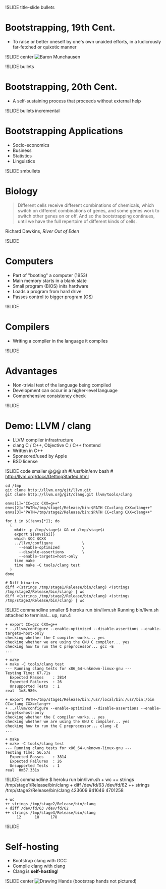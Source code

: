 !SLIDE title-slide bullets
# Bootstrapping, 19th Cent. #

* To raise or better oneself by one's own unaided efforts, in a ludicrously far-fetched or quixotic manner

!SLIDE center
![Baron Munchausen](BaronMunch.jpg "Baron Munchausen")

!SLIDE bullets
# Bootstrapping, 20th Cent. #
* A self-sustaining process that proceeds without external help

!SLIDE bullets incremental
# Bootstrapping Applications #
* Socio-economics
* Business
* Statistics
* Linguistics

!SLIDE smbullets
# Biology #
<blockquote>
Different cells receive different combinations of chemicals, which switch on different combinations of genes, and some genes work to switch other genes on or off. And so the bootstrapping continues, until we have the full repertoire of different kinds of cells.
</blockquote>

Richard Dawkins, <i>River Out of Eden</i>

!SLIDE
# Computers #

* Part of "booting" a computer (1953)
* Main memory starts in a blank slate
* Small program (BIOS) inits hardware
* Loads a program from hard drive
* Passes control to bigger program (OS)

!SLIDE
# Compilers #
* Writing a compiler in the language it compiles

!SLIDE
# Advantages #
* Non-trivial test of the language being compiled
* Development can occur in a higher-level language
* Comprehensive consistency check

!SLIDE
# Demo: LLVM / clang #
* LLVM compiler infrastructure
* clang C / C++, Objective C / C++ frontend
* Written in C++
* Sponsored/used by Apple
* BSD license

!SLIDE code smaller
    @@@ sh
    #!/usr/bin/env bash
    # http://llvm.org/docs/GettingStarted.html

    cd /tmp
    git clone http://llvm.org/git/llvm.git
    git clone http://llvm.org/git/clang.git llvm/tools/clang

    envs[1]="CC=gcc CXX=g++"
    envs[2]="PATH=/tmp/stage1/Release/bin:$PATH CC=clang CXX=clang++"
    envs[3]="PATH=/tmp/stage2/Release/bin:$PATH CC=clang CXX=clang++"

    for i in ${!envs[*]}; do
      (
        mkdir -p /tmp/stage$i && cd /tmp/stage$i
        export ${envs[$i]}
        which $CC $CXX
        ../llvm/configure             \
          --enable-optimized          \
          --disable-assertions        \
          --enable-targets=host-only
        time make
        time make -C tools/clang test
      )
    done

    # Diff binaries
    diff <(strings /tmp/stage1/Release/bin/clang) <(strings /tmp/stage2/Release/bin/clang) | wc
    diff <(strings /tmp/stage2/Release/bin/clang) <(strings /tmp/stage3/Release/bin/clang) | wc

!SLIDE commandline smaller
    $ heroku run bin/llvm.sh
    Running bin/llvm.sh attached to terminal... up, run.4

    + export CC=gcc CXX=g++
    + ../llvm/configure --enable-optimized --disable-assertions --enable-targets=host-only
    checking whether the C compiler works... yes
    checking whether we are using the GNU C compiler... yes
    checking how to run the C preprocessor... gcc -E
    ...

    + make
    + make -C tools/clang test
    --- Running clang tests for x86_64-unknown-linux-gnu ---
    Testing Time: 67.71s
      Expected Passes    : 3814
      Expected Failures  : 26
      Unsupported Tests  : 1
    real  1m8.980s

    + export PATH=/tmp/stage1/Release/bin:/usr/local/bin:/usr/bin:/bin CC=clang CXX=clang++
    + ../llvm/configure --enable-optimized --disable-assertions --enable-targets=host-only
    checking whether the C compiler works... yes
    checking whether we are using the GNU C compiler... yes
    checking how to run the C preprocessor... clang -E
    ...

    + make
    + make -C tools/clang test
    --- Running clang tests for x86_64-unknown-linux-gnu ---
    Testing Time: 56.57s
      Expected Passes    : 3814
      Expected Failures  : 26
      Unsupported Tests  : 1
    real  0m57.331s

!SLIDE commandline
    $ heroku run bin/llvm.sh
    + wc
    ++ strings /tmp/stage1/Release/bin/clang
    + diff /dev/fd/63 /dev/fd/62
    ++ strings /tmp/stage2/Release/bin/clang
     423609  941646 4701258

    + wc
    ++ strings /tmp/stage2/Release/bin/clang
    + diff /dev/fd/63 /dev/fd/62
    ++ strings /tmp/stage3/Release/bin/clang
         12      18     178

!SLIDE
# Self-hosting #
* Bootstrap clang with GCC
* Compile clang with clang
* Clang is <b>self-hosting</b>!

!SLIDE center
![Drawing Hands](handrawb.jpg "Drawing Hands")
(bootstrap hands not pictured)